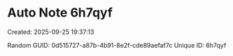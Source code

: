 ﻿# Auto Note 6h7qyf
Created: 2025-09-25 19:37:13

Random GUID: 0d515727-a87b-4b91-8e2f-cde89aefaf7c
Unique ID: 6h7qyf
